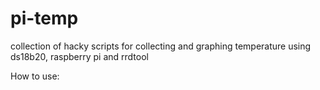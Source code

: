 # pi-temp
collection of hacky scripts for collecting and graphing temperature using ds18b20, raspberry pi and rrdtool

How to use:

